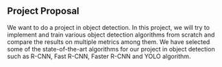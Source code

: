 ## Project Proposal

We want to do a project in object detection.
In this project, we will try to implement and train various object detection algorithms from scratch and compare the results on multiple metrics among them. We have selected some of the state-of-the-art algorithms for our project in object detection such as R-CNN, Fast R-CNN, Faster R-CNN and YOLO algorithm.


